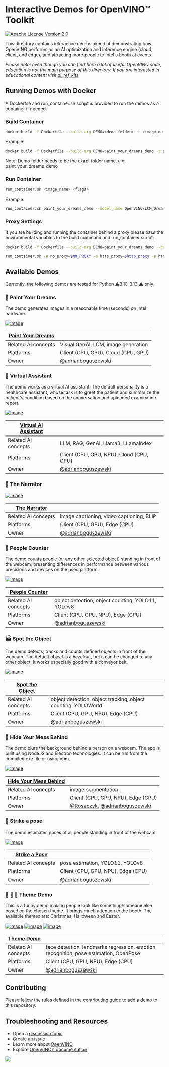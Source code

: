 # Interactive Demos for OpenVINO™ Toolkit

[![Apache License Version 2.0](https://img.shields.io/badge/license-Apache_2.0-green.svg)](https://github.com/openvinotoolkit/openvino_build_deploy/blob/master/LICENSE.txt)

This directory contains interactive demos aimed at demonstrating how OpenVINO performs as an AI optimization and inference engine (cloud, client, and edge), and attracting more people to Intel's booth at events. 

_Please note: even though you can find here a lot of useful OpenVINO code, education is not the main purpose of this directory. If you are interested in educational content visit [ai_ref_kits](../ai_ref_kits/README.md)._

## Running Demos with Docker
A Dockerfile and run_container.sh script is provided to run the demos as a container if needed.
### Build Container
```bash
docker build -f Dockerfile --build-arg DEMO=<demo folder> -t <image_name> .
```
Example:
```bash
docker build -f Dockerfile --build-arg DEMO=paint_your_dreams_demo -t paint_your_dreams_demo:latest .
```
Note: Demo folder needs to be the exact folder name, e.g. paint_your_dreams_demo

### Run Container 
```bash
run_container.sh <image_name> <flags>
```
Example:
```bash
run_container.sh paint_your_dreams_demo --model_name OpenVINO/LCM_Dreamshaper_v7-fp16-ov
```
### Proxy Settings
If you are building and running the container behind a proxy please pass the environmental variables to the build command and run_container script:
```bash
docker build -f Dockerfile --build-arg DEMO=paint_your_dreams_demo --build-arg http_proxy=$http_proxy --build-arg https_proxy=$https_proxy --build-arg no_proxy="$no_proxy" -t paint_your_dreams_demo:latest .
```
```bash
run_container.sh -e no_proxy=$NO_PROXY -e http_proxy=$http_proxy -e https_proxy=$https_proxy paint_your_dreams_demo
```

## Available Demos

Currently, the following demos are tested for Python :warning:3.10-3.13 :warning: only:

### 🎨 Paint Your Dreams

The demo generates images in a reasonable time (seconds) on Intel hardware.

[![image](https://github.com/user-attachments/assets/d4d298e6-1df2-44bf-ae88-ba9771efeb2c)](paint_your_dreams_demo)

| [Paint Your Dreams](paint_your_dreams_demo)   |                                                            |
|-----------------------------------------------|------------------------------------------------------------|
| Related AI concepts                           | Visual GenAI, LCM, image generation                        |
| Platforms                                     | Client (CPU, GPU), Cloud (CPU, GPU)                        |
| Owner                                         | [@adrianboguszewski](https://github.com/adrianboguszewski) |

### 🏥 Virtual Assistant

The demo works as a virtual AI assistant. The default personality is a healthcare assistant, whose task is to greet the patient and summarize the patient's condition based on the conversation and uploaded examination report.

[![image](https://github.com/user-attachments/assets/f1ca6a23-0a5d-4a7d-94d4-89d0ef2b68ea)](virtual_ai_assistant_demo)

| [Virtual AI Assistant](virtual_ai_assistant_demo) |                                                            |
|---------------------------------------------------|------------------------------------------------------------|
| Related AI concepts                               | LLM, RAG, GenAI, Llama3, LLamaIndex                        |
| Platforms                                         | Client (CPU, GPU, NPU), Cloud (CPU, GPU)                   |
| Owner                                             | [@adrianboguszewski](https://github.com/adrianboguszewski) |

### 💬 The Narrator

[![image](https://github.com/user-attachments/assets/e2a3ed34-93ff-4aaa-87cd-e6ad61eaf421)](the_narrator_demo)

| [The Narrator](the_narrator_demo) |                                                          |
|-----------------------------------|----------------------------------------------------------|
| Related AI concepts               | image captioning, video captioning, BLIP                 |
| Platforms                         | Client (CPU, GPU), Edge (CPU)                         |
| Owner                             | [@adrianboguszewski](https://github.com/adrianboguszewski) |

### 🚶 People Counter

The demo counts people (or any other selected object) standing in front of the webcam, presenting differences in performance between various precisions and devices on the used platform.

[![image](https://github.com/openvinotoolkit/openvino_build_deploy/assets/4547501/e386c632-34f3-41c7-9713-c5aca8c1842a)](people_counter_demo)

| [People Counter](people_counter_demo) |                                                           |
|---------------------------------------|-----------------------------------------------------------|
| Related AI concepts                   | object detection, object counting, YOLO11, YOLOv8         |
| Platforms                             | Client (CPU, GPU, NPU), Edge (CPU)                        |
| Owner                                 | [@adrianboguszewski](https://github.com/adrianboguszewski) |

### 🏭 Spot the Object

The demo detects, tracks and counts defined objects in front of the webcam. The default object is a hazelnut, but it can be changed to any other object. It works especially good with a conveyor belt.

[![image](https://github.com/user-attachments/assets/103617f8-e895-4cc0-9ed9-60a1e87b8706)](spot_the_object_demo)

| [Spot the Object](spot_the_object_demo) |                                                               |
|-----------------------------------------|---------------------------------------------------------------|
| Related AI concepts                     | object detection, object tracking, object counting, YOLOWorld |
| Platforms                               | Client (CPU, GPU, NPU), Edge (CPU)                            |
| Owner                                   | [@adrianboguszewski](https://github.com/adrianboguszewski)    |

### 🔮 Hide Your Mess Behind

The demo blurs the background behind a person on a webcam. The app is built using NodeJS and Electron technologies. It can be run from the compiled exe file or using npm.

[![image](https://github.com/user-attachments/assets/e6925e6b-0d81-41da-b9b0-c4f21f173681)](hide_your_mess_behind_demo)

| [Hide Your Mess Behind](hide_your_mess_behind_demo) |                                                                                       |
|--------------------------------------|------------------------------------------------------------------------------------------------------|
| Related AI concepts                  | image segmentation                                                                                   |
| Platforms                            | Client (CPU, GPU, NPU), Edge (CPU)                                                                   |
| Owner                                | [@Roszczyk](https://github.com/Roszczyk), [@adrianboguszewski](https://github.com/adrianboguszewski) |

### 💃 Strike a pose

The demo estimates poses of all people standing in front of the webcam.

[![image](https://github.com/openvinotoolkit/openvino_build_deploy/assets/4547501/3bff0def-9050-450f-8699-389defec4136)](strike_a_pose_demo)

| [Strike a Pose](strike_a_pose_demo) |                                                            |
|-------------------------------------|------------------------------------------------------------|
| Related AI concepts                 | pose estimation, YOLO11, YOLOv8                            |
| Platforms                           | Client (CPU, GPU, NPU), Edge (CPU)                         |
| Owner                               | [@adrianboguszewski](https://github.com/adrianboguszewski) |

### 🎅 🎃 🐰 Theme Demo

This is a funny demo making people look like something/someone else based on the chosen theme. It brings much attention to the booth. The available themes are: Christmas, Halloween and Easter.

[![image](https://github.com/openvinotoolkit/openvino_build_deploy/assets/4547501/0cbf768c-0260-41bc-af64-00dfdaa9110c)](theme_demo)
[![image](https://github.com/openvinotoolkit/openvino_build_deploy/assets/4547501/b289b9f0-1c5b-4cae-ae0b-ea905d05d5e5)](theme_demo)
[![image](https://github.com/user-attachments/assets/425e0ecd-2ff6-42f1-881a-d028465038fc)](theme_demo)

| [Theme Demo](theme_demo) |                                                                                      |
|--------------------------|--------------------------------------------------------------------------------------|
| Related AI concepts      | face detection, landmarks regression, emotion recognition, pose estimation, OpenPose |
| Platforms                | Client (CPU, GPU, NPU), Edge (CPU)                                                   |
| Owner                    | [@adrianboguszewski](https://github.com/adrianboguszewski)                           |

## Contributing

Please follow the rules defined in the [contributing guide](CONTRIBUTING.md) to add a demo to this repository.

## Troubleshooting and Resources
- Open a [discussion topic](https://github.com/openvinotoolkit/openvino_build_deploy/discussions)
- Create an [issue](https://github.com/openvinotoolkit/openvino_build_deploy/issues)
- Learn more about [OpenVINO](https://www.intel.com/content/www/us/en/developer/tools/openvino-toolkit/overview.html)
- Explore [OpenVINO’s documentation](https://docs.openvino.ai/2024/home.html)

[//]: # (telemetry pixel)
<img referrerpolicy="no-referrer-when-downgrade" src="https://static.scarf.sh/a.png?x-pxid=7003a37c-568d-40a5-9718-0d021d8589ca&project=demos&file=README.md" />
